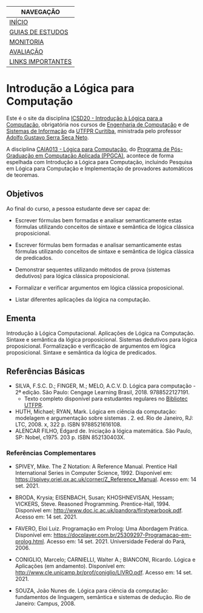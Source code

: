 |  NAVEGAÇÃO 	|
|---	        |
|  [INÍCIO]() 	        |
|  [GUIAS DE ESTUDOS](guia-de-estudos/) 	        |
|  [MONITORIA](monitoria/)	        |
|  [AVALIAÇÃO](avaliacao/)	        |
|  [LINKS IMPORTANTES](links-importantes/) 	        |


# Introdução a Lógica para Computação 

Este é o site da disciplina [ICSD20 - Introdução à Lógica para a Computação](https://logicaparacomputacao.github.io/), obrigatória nos cursos de [Engenharia de Computação](http://www.utfpr.edu.br/cursos/graduacao/bacharelado/engenharia-da-computacao) e de [Sistemas de Informação](https://portal.utfpr.edu.br/cursos/graduacao/bacharelado/sistemas-de-informacao) da [UTFPR Curitiba](http://www.utfpr.edu.br/campus/curitiba), ministrada pelo professor [Adolfo Gustavo Serra Seca Neto](http://adolfont.github.io/).

A disciplina [CAIA013 - Lógica para Computação](http://www.utfpr.edu.br/cursos/coordenacoes/stricto-sensu/ppgca-ct/documentos/ementario/disciplinas-especificas/linha-de-pesquisa-em-sistemas-inteligentes-e-logica/caia013-logica-para-computacao), do [Programa de Pós-Graduação em Computação Aplicada (PPGCA)](http://www.utfpr.edu.br/cursos/coordenacoes/stricto-sensu/ppgca-ct), acontece de forma espelhada com Introdução a Lógica para Computação, incluindo  Pesquisa em Lógica para Computação e Implementação de provadores automáticos de teoremas.



## Objetivos

Ao final do curso, a pessoa estudante deve ser capaz de:

 - Escrever fórmulas bem formadas e analisar semanticamente estas fórmulas utilizando conceitos de sintaxe e semântica de lógica clássica proposicional.

- Escrever fórmulas bem formadas e analisar semanticamente estas fórmulas utilizando conceitos de sintaxe e semântica de lógica clássica de predicados.

 - Demonstrar sequentes utilizando métodos de prova (sistemas dedutivos) para lógica clássica proposicional.

 - Formalizar e verificar argumentos em lógica clássica proposicional.

 - Listar diferentes aplicações da lógica na computação.


## Ementa

Introdução à Lógica Computacional. Aplicações de Lógica na Computação. Sintaxe e semântica da lógica proposicional. Sistemas dedutivos para lógica proposicional. Formalização e verificação de argumentos em lógica proposicional. Sintaxe e semântica da lógica de predicados.

## Referências Básicas

 - SILVA, F.S.C. D.; FINGER, M.; MELO, A.C.V. D. Lógica para computação - 2ª edição. São Paulo: Cengage Learning Brasil, 2018. 9788522127191. 
    - Texto completo disponível para estudantes regulares no [Bibliotec UTFPR](https://portal.utfpr.edu.br/biblioteca/bibliotec). 
 -  HUTH, Michael; RYAN, Mark. Lógica em ciência da computação: modelagem e argumentação sobre sistemas . 2. ed. Rio de Janeiro, RJ: LTC, 2008. x, 322 p. ISBN 9788521616108.
 -  ALENCAR FILHO, Edgard de. Iniciação à lógica matemática. São Paulo, SP: Nobel, c1975. 203 p. ISBN 852130403X.


### Referências Complementares

  * SPIVEY, Mike. The Z Notation: A Reference Manual. Prentice Hall International Series in Computer Science, 1992. Disponível em: <https://spivey.oriel.ox.ac.uk/corner/Z_Reference_Manual>. Acesso em: 14 set. 2021.

  * BRODA, Krysia; EISENBACH, Susan; KHOSHNEVISAN, Hessam; VICKERS, Steve. Reasoned Programming. Prentice-Hall, 1994. Disponível em: <http://www.doc.ic.ac.uk/pandora/firstyearbook.pdf>. Acesso em: 14 set. 2021.

  * FAVERO, Eloi Luiz. Programação em Prolog: Uma Abordagem Prática. Disponível em: <https://docplayer.com.br/25309297-Programacao-em-prolog.html>. Acesso em: 14 set. 2021. Universidade Federal do Pará, 2006.

  * CONIGLIO, Marcelo; CARNIELLI, Walter A.; BIANCONI, Ricardo. Lógica e Aplicações (em andamento). Disponível em: <http://www.cle.unicamp.br/prof/coniglio/LIVRO.pdf>. Acesso em: 14 set. 2021.
  
  * SOUZA, João Nunes de. Lógica para ciência da computação: fundamentos de linguagem, semântica e sistemas de dedução. Rio de Janeiro: Campus, 2008. 

